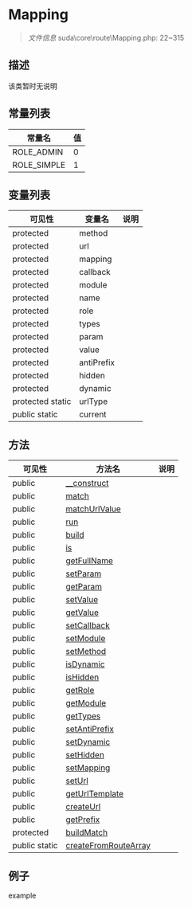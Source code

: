 #  Mapping 

> *文件信息* suda\core\route\Mapping.php: 22~315



## 描述

该类暂时无说明


## 常量列表
| 常量名  |  值|
|--------|----|
|ROLE_ADMIN | 0 | 
|ROLE_SIMPLE | 1 | 





## 变量列表
| 可见性 |  变量名   | 说明 |
|--------|----|------|
| protected   | method | | 
| protected   | url | | 
| protected   | mapping | | 
| protected   | callback | | 
| protected   | module | | 
| protected   | name | | 
| protected   | role | | 
| protected   | types | | 
| protected   | param | | 
| protected   | value | | 
| protected   | antiPrefix | | 
| protected   | hidden | | 
| protected   | dynamic | | 
| protected static  | urlType | | 
| public static  | current | | 



## 方法


| 可见性 | 方法名 | 说明 |
|--------|-------|------|
| public |[__construct](Mapping/__construct.md) |  |
| public |[match](Mapping/match.md) |  |
| public |[matchUrlValue](Mapping/matchUrlValue.md) |  |
| public |[run](Mapping/run.md) |  |
| public |[build](Mapping/build.md) |  |
| public |[is](Mapping/is.md) |  |
| public |[getFullName](Mapping/getFullName.md) |  |
| public |[setParam](Mapping/setParam.md) |  |
| public |[getParam](Mapping/getParam.md) |  |
| public |[setValue](Mapping/setValue.md) |  |
| public |[getValue](Mapping/getValue.md) |  |
| public |[setCallback](Mapping/setCallback.md) |  |
| public |[setModule](Mapping/setModule.md) |  |
| public |[setMethod](Mapping/setMethod.md) |  |
| public |[isDynamic](Mapping/isDynamic.md) |  |
| public |[isHidden](Mapping/isHidden.md) |  |
| public |[getRole](Mapping/getRole.md) |  |
| public |[getModule](Mapping/getModule.md) |  |
| public |[getTypes](Mapping/getTypes.md) |  |
| public |[setAntiPrefix](Mapping/setAntiPrefix.md) |  |
| public |[setDynamic](Mapping/setDynamic.md) |  |
| public |[setHidden](Mapping/setHidden.md) |  |
| public |[setMapping](Mapping/setMapping.md) |  |
| public |[setUrl](Mapping/setUrl.md) |  |
| public |[getUrlTemplate](Mapping/getUrlTemplate.md) |  |
| public |[createUrl](Mapping/createUrl.md) |  |
| public |[getPrefix](Mapping/getPrefix.md) |  |
| protected |[buildMatch](Mapping/buildMatch.md) |  |
| public static|[createFromRouteArray](Mapping/createFromRouteArray.md) |  |



## 例子

example